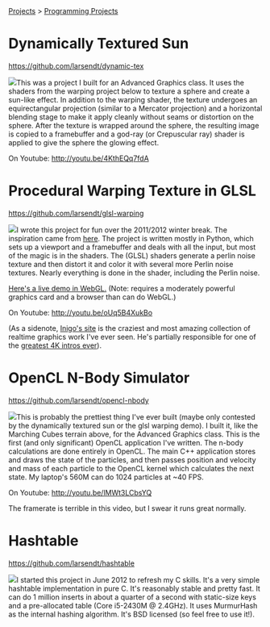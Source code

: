 <div class="breadcrumbs">
<a href="projects.html" class="breadcrumb">Projects</a> > 
<a href="programming_projects.html" class="current-breadcrumb">Programming Projects</a>
</div>

# Dynamically Textured Sun

https://github.com/larsendt/dynamic-tex

<img src="img/mini_dynamic_tex.png" class="thumb">This was a project I built
for an Advanced Graphics class. It uses the shaders from the warping project
below to texture a sphere and create a sun-like effect. In addition to the
warping shader, the texture undergoes an equirectangular projection
(similar to a Mercator projection) and a horizontal blending stage to make
it apply cleanly without seams or distortion on the sphere. After the
texture is wrapped around the sphere, the resulting image is copied to a
framebuffer and a god-ray (or Crepuscular ray) shader is applied to give
the sphere the glowing effect.

On Youtube: http://youtu.be/4KthEQq7fdA


# Procedural Warping Texture in GLSL

https://github.com/larsendt/glsl-warping

<img src="img/warping.png" class="thumb">I wrote this project for fun over the
2011/2012 winter break. The inspiration came from <a
href="http://www.iquilezles.org/www/articles/warp/warp.htm">here</a>. The
project is written mostly in Python, which sets up a viewport and a framebuffer
and deals with all the input, but most of the magic is in the shaders. The
(GLSL) shaders generate a perlin noise texture and then distort it and color it
with several more Perlin noise textures. Nearly everything is done in the
shader, including the Perlin noise.

<a href="warping/warping.html">Here's a live demo in WebGL.</a> (Note: requires
a moderately powerful graphics card and a browser than can do WebGL.)

On Youtube: http://youtu.be/oUq5B4XukBo

(As a sidenote, <a href="http://www.iquilezles.org/">Inigo's site</a> is the
craziest and most amazing collection of realtime graphics work I've ever seen.
He's partially responsible for one of the <a
href="https://www.youtube.com/watch?v=jB0vBmiTr6o">greatest 4K intros
ever</a>).


# OpenCL N-Body Simulator

https://github.com/larsendt/opencl-nbody

<img src="img/nbody.png" class="thumb">This is probably the prettiest thing
I've ever built (maybe only contested by the dynamically textured sun or the
glsl warping demo). I built it, like the Marching Cubes terrain above, for the
Advanced Graphics class. This is the first (and only significant) OpenCL
application I've written. The n-body calculations are done entirely in OpenCL.
The main C++ application stores and draws the state of the particles, and then
passes position and velocity and mass of each particle to the OpenCL kernel
which calculates the next state. My laptop's 560M can do 1024 particles at ~40
FPS.

On Youtube: http://youtu.be/lMWt3LCbsYQ

The framerate is terrible in this video, but I swear it runs great normally.


# Hashtable

https://github.com/larsendt/hashtable

<img src="img/hashtable.png" class="thumb">I started this project in June 2012
to refresh my C skills. It's a very simple hashtable implementation in pure C.
It's reasonably stable and pretty fast. It can do 1 million inserts in about a
quarter of a second with static-size keys and a pre-allocated table (Core
i5-2430M @ 2.4GHz). It uses MurmurHash as the internal hashing algorithm. It's
BSD licensed (so feel free to use it!).
